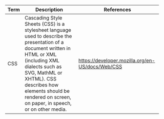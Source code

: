 | Term | Description | References |
| ---- | ----------- | ---------- |
| CSS | Cascading Style Sheets (CSS) is a stylesheet language used to describe the presentation of a document written in HTML or XML (including XML dialects such as SVG, MathML or XHTML). CSS describes how elements should be rendered on screen, on paper, in speech, or on other media. | https://developer.mozilla.org/en-US/docs/Web/CSS | 
